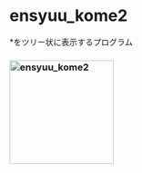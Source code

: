# ensyuu_kome2
*をツリー状に表示するプログラム
### <img width="183" alt="ensyuu_kome2" src="https://user-images.githubusercontent.com/70549986/172592397-16766b0c-f765-4a0c-976f-de09c8099198.png">
